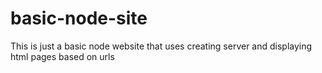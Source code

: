 # basic-node-site

This is just a basic node website that uses creating server and displaying html pages based on urls
